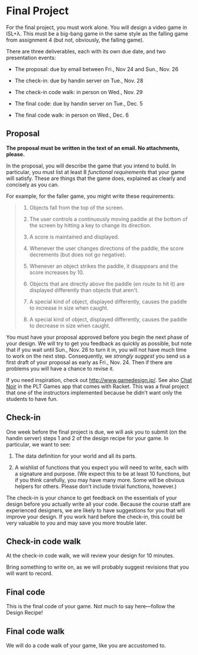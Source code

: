 # Final Project

For the final project, you must work alone. You will design a video game
in ISL+λ. This must be a big-bang game in the same style as the falling
game from assignment 4 (but not, obviously, the falling game).

There are three deliverables, each with its own due date, and two
presentation events:

 - The proposal: due by email between Fri., Nov 24 and Sun., Nov. 26

 - The check-in: due by handin server on Tue., Nov. 28

 - The check-in code walk: in person on Wed., Nov. 29

 - The final code: due by handin server on Tue., Dec. 5

 - The final code walk: in person on Wed., Dec. 6

## Proposal

**The proposal must be written in the text of an email. No attachments,
please.**

In the proposal, you will describe the game that you intend to build. In
particular, you must list at least 8 *functional requirements* that your
game will satisfy. These are things that the game does, explained as
clearly and concisely as you can.

For example, for the faller game, you might write these requirements:

> 1. Objects fall from the top of the screen.
>
> 2. The user controls a continuously moving paddle at the bottom of the
>    screen by hitting a key to change its direction.
>
> 3. A score is maintained and displayed.
>
> 4. Whenever the user changes directions of the paddle, the score
>    decrements (but does not go negative).
>
> 5. Whenever an object strikes the paddle, it disappears and the score
>    increases by 10.
>
> 6. Objects that are directly above the paddle (en route to hit it) are
>    displayed differently than objects that aren't.
>
> 7. A special kind of object, displayed differently, causes the paddle
>    to increase in size when caught.
>
> 8. A special kind of object, displayed differently, causes the paddle
>    to decrease in size when caught.

You must have your proposal approved before you begin the next phase of
your design. We will try to get you feedback as quickly as possible, but
note that if you wait until Sun., Nov. 26 to turn it in, you will not
have much time to work on the next step. Consequently, we *strongly
suggest* you send us a first draft of your proposal as early as Fri.,
Nov. 24. Then if there are problems you will have a chance to revise it.

If you need inspiration, check out http://www.gamedesign.jp/. See also
[Chat Noir](https://docs.racket-lang.org/games/chat-noir.html) in the
PLT Games app that comes with Racket. This was a final project that one
of the instructors implemented because he didn’t want only the students
to have fun.

## Check-in

One week before the final project is due, we will ask you to submit (on
the handin server) steps 1 and 2 of the design recipe for your game. In
particular, we want to see:

1. The data definition for your world and all its parts.

2. A wishlist of functions that you expect you will need to write, each
   with a signature and purpose. (We expect this to be at least 10
   functions, but if you think carefully, you may have many more. Some
   will be obvious helpers for others. Please don’t include trivial
   functions, however.)

The check-in is your chance to get feedback on the essentials of your
design before you actually write all your code. Because the course staff
are experienced designers, we are likely to have suggestions for you
that will improve your design. If you work hard before the check-in,
this could be very valuable to you and may save you more trouble later.

## Check-in code walk

At the check-in code walk, we will review your design for 10 minutes.

Bring something to write on, as we will probably suggest revisions that
you will want to record.

## Final code

This is the final code of your game. Not much to say here—follow the
Design Recipe!

## Final code walk

We will do a code walk of your game, like you are accustomed to.
